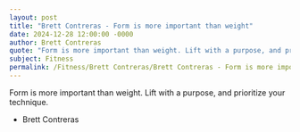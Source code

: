 ```yaml
---
layout: post
title: "Brett Contreras - Form is more important than weight"
date: 2024-12-28 12:00:00 -0000
author: Brett Contreras
quote: "Form is more important than weight. Lift with a purpose, and prioritize your technique."
subject: Fitness
permalink: /Fitness/Brett Contreras/Brett Contreras - Form is more important than weight
---
```


Form is more important than weight. Lift with a purpose, and prioritize your technique.

- Brett Contreras
